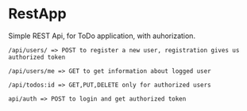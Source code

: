 # RestApp

Simple REST Api, for ToDo application, with auhorization.

`/api/users/ => POST to register a new user, registration gives us authorized token`

`/api/users/me => GET to get information about logged user`

`/api/todos:id => GET,PUT,DELETE only for authorized users`

`api/auth => POST to login and get authorized token`
